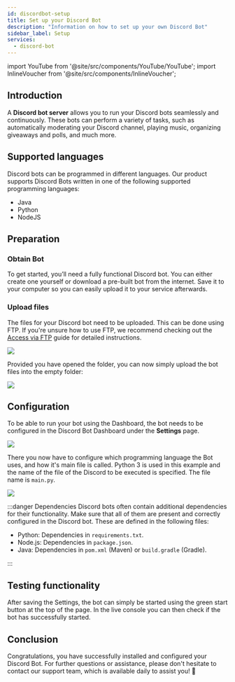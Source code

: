 ```yaml
---
id: discordbot-setup
title: Set up your Discord Bot
description: "Information on how to set up your own Discord Bot"
sidebar_label: Setup
services:
  - discord-bot
---
```


import YouTube from '@site/src/components/YouTube/YouTube';
import InlineVoucher from '@site/src/components/InlineVoucher';


## Introduction

A **Discord bot server** allows you to run your Discord bots seamlessly and continuously. These bots can perform a variety of tasks, such as automatically moderating your Discord channel, playing music, organizing giveaways and polls, and much more. 

<YouTube videoId="OoKA8UJ_N5A" imageSrc="https://screensaver01.zap-hosting.com/index.php/s/ffjmn3snRrkoeoK/preview" title="How to set up a Discord bot server and upload bot files!" description="Feel like you understand better when you see things in action? We’ve got you! Dive into our video that breaks it all down for you. Whether you're in a rush or just prefer to soak up information in the most engaging way possible!"/>

<InlineVoucher />



## Supported languages

Discord bots can be programmed in different languages. Our product supports Discord Bots written in one of the following supported programming languages: 

- Java
- Python
- NodeJS

  
  

## Preparation



### Obtain Bot

To get started, you’ll need a fully functional Discord bot. You can either create one yourself or download a pre-built bot from the internet. Save it to your computer so you can easily upload it to your service afterwards.

### Upload files

The files for your Discord bot need to be uploaded. This can be done using FTP. If you're unsure how to use FTP, we recommend checking out the [Access via FTP](gameserver-ftpaccess.md) guide for detailed instructions.

![](https://screensaver01.zap-hosting.com/index.php/s/x4WPiNS6xQcWQrp/preview)


Provided you have opened the folder, you can now simply upload the bot files into the empty folder:

![](https://screensaver01.zap-hosting.com/index.php/s/t7DDaF684PZkXjn/preview)



## Configuration

To be able to run your bot using the Dashboard, the bot needs to be configured in the Discord Bot Dashboard under the **Settings** page. 

![](https://screensaver01.zap-hosting.com/index.php/s/HoPpfJKsTC6ozNy/preview)

There you now have to configure which programming language the Bot uses, and how it's main file is called. Python 3 is used in this example and the name of the file of the Discord to be executed is specified. The file name is `main.py`. 

![](https://screensaver01.zap-hosting.com/index.php/s/ixfz2xKYCepS9Ek/preview)



:::danger Dependencies
Discord bots often contain additional dependencies for their functionality. Make sure that all of them are present and correctly configured in the Discord bot. These are defined in the following files: 

- Python: Dependencies in `requirements.txt`.
- Node.js: Dependencies in `package.json`.
- Java: Dependencies in `pom.xml` (Maven) or `build.gradle` (Gradle).

:::



## Testing functionality

After saving the Settings, the bot can simply be started using the green start button at the top of the page. In the live console you can then check if the bot has successfully started. 



## Conclusion

Congratulations, you have successfully installed and configured your Discord Bot. For further questions or assistance, please don't hesitate to contact our support team, which is available daily to assist you! 🙂






<InlineVoucher />
